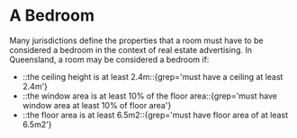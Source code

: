 # A Bedroom

Many jurisdictions define the properties that a room must have to be considered a bedroom in the context of real estate advertising. In Queensland, a room may be considered a bedroom if:

* ::the ceiling height is at least 2.4m::{grep='must have a ceiling at least 2.4m'}
* ::the window area is at least 10% of the floor area::{grep='must have window area at least 10% of floor area'}
* ::the floor area is at least 6.5m2::{grep='must have floor area of at least 6.5m2'}

